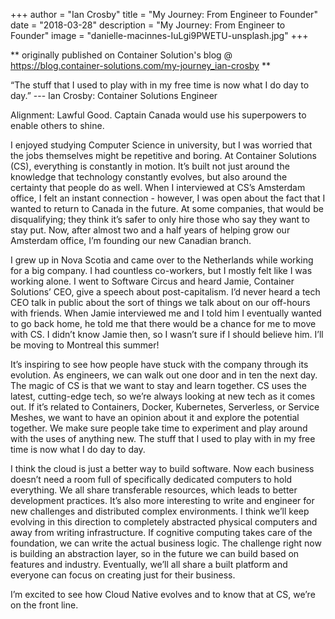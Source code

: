 +++
author = "Ian Crosby"
title = "My Journey: From Engineer to Founder"
date = "2018-03-28"
description = "My Journey: From Engineer to Founder"
image = "danielle-macinnes-IuLgi9PWETU-unsplash.jpg"
+++

** originally published on Container Solution's blog @ https://blog.container-solutions.com/my-journey_ian-crosby **

“The stuff that I used to play with in my free time is now what I do day to day.”
--- Ian Crosby: Container Solutions Engineer

Alignment: Lawful Good.
Captain Canada would use his superpowers to enable others to shine.

I enjoyed studying Computer Science in university, but I was worried that the jobs themselves might be repetitive and boring. At Container Solutions (CS), everything is constantly in motion. It’s built not just around the knowledge that technology constantly evolves, but also around the certainty that people do as well. When I interviewed at CS’s Amsterdam office, I felt an instant connection - however, I was open about the fact that I wanted to return to Canada in the future. At some companies, that would be disqualifying; they think it’s safer to only hire those who say they want to stay put. Now, after almost two and a half years of helping grow our Amsterdam office, I’m founding our new Canadian branch.

I grew up in Nova Scotia and came over to the Netherlands while working for a big company. I had countless co-workers, but I mostly felt like I was working alone. I went to Software Circus and heard Jamie, Container Solutions’ CEO, give a speech about post-capitalism. I’d never heard a tech CEO talk in public about the sort of things we talk about on our off-hours with friends. When Jamie interviewed me and I told him I eventually wanted to go back home, he told me that there would be a chance for me to move with CS. I didn’t know Jamie then, so I wasn’t sure if I should believe him. I’ll be moving to Montreal this summer!

It’s inspiring to see how people have stuck with the company through its evolution. As engineers, we can walk out one door and in ten the next day. The magic of CS is that we want to stay and learn together. CS uses the latest, cutting-edge tech, so we’re always looking at new tech as it comes out. If it’s related to Containers, Docker, Kubernetes, Serverless, or Service Meshes, we want to have an opinion about it and explore the potential together. We make sure people take time to experiment and play around with the uses of anything new. The stuff that I used to play with in my free time is now what I do day to day.

I think the cloud is just a better way to build software. Now each business doesn’t need a room full of specifically dedicated computers to hold everything. We all share transferable resources, which leads to better development practices. It’s also more interesting to write and engineer for new challenges and distributed complex environments. I think we’ll keep evolving in this direction to completely abstracted physical computers and away from writing infrastructure. If cognitive computing takes care of the foundation, we can write the actual business logic. The challenge right now is building an abstraction layer, so in the future we can build based on features and industry. Eventually, we’ll all share a built platform and everyone can focus on creating just for their business.

I’m excited to see how Cloud Native evolves and to know that at CS, we’re on the front line.